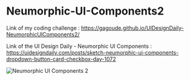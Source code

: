 # Neumorphic-UI-Components2

Link of my coding challenge : https://gagoude.github.io/UIDesignDaily-NeumorphicUIComponents2/

Link of the UI Design Daily - Neumorphic UI Components : https://uidesigndaily.com/posts/sketch-neumorphic-ui-components-dropdown-button-card-checkbox-day-1072

![Neumorphic UI Components 2](https://user-images.githubusercontent.com/56520774/125678558-d21491f6-27dd-4df5-9644-938e5dd639fb.png)

